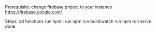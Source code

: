Prerequisite: change firebase project to your instance
https://firebase.google.com/

Steps:
cd functions
run npm i
run npm run build:watch
run npm run serve
done
